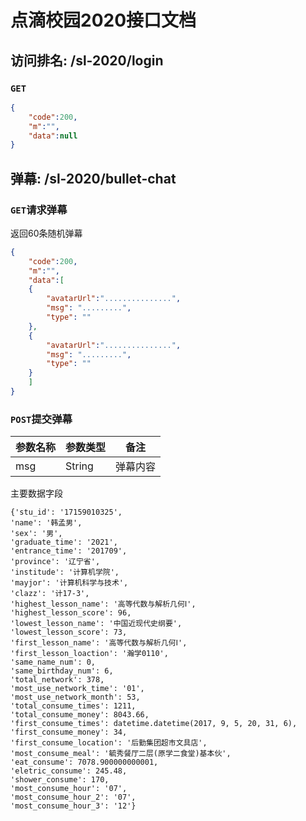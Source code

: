 # 点滴校园2020接口文档

## 访问排名: /sl-2020/login

### `GET`

```json
{
    "code":200,
    "m":"",
    "data":null
}
```


## 弹幕: /sl-2020/bullet-chat

### `GET`请求弹幕

返回60条随机弹幕

```json
{
    "code":200,
    "m":"",
    "data":[
    {
        "avatarUrl":"...............",
        "msg": ".........",
        "type": ""       
    },
    {
        "avatarUrl":"...............",
        "msg": ".........",
        "type": ""       
    }
    ]
}
```

### `POST`提交弹幕


| 参数名称  | 参数类型 | 备注 |
| --------- | -------- | ---- |
| msg | String   | 弹幕内容 |





主要数据字段

```
{'stu_id': '17159010325',
'name': '韩孟男',
'sex': '男',
'graduate_time': '2021', 
'entrance_time': '201709',
'province': '辽宁省', 
'institude': '计算机学院', 
'mayjor': '计算机科学与技术', 
'clazz': '计17-3', 
'highest_lesson_name': '高等代数与解析几何Ⅰ', 
'highest_lesson_score': 96, 
'lowest_lesson_name': '中国近现代史纲要', 
'lowest_lesson_score': 73, 
'first_lesson_name': '高等代数与解析几何Ⅰ', 
'first_lesson_loaction': '瀚学0110', 
'same_name_num': 0, 
'same_birthday_num': 6, 
'total_network': 378, 
'most_use_network_time': '01', 
'most_use_network_month': 53, 
'total_consume_times': 1211, 
'total_consume_money': 8043.66, 
'first_consume_times': datetime.datetime(2017, 9, 5, 20, 31, 6), 
'first_consume_money': 34, 
'first_consume_location': '后勤集团超市文具店', 
'most_consume_meal': '毓秀餐厅二层(原学二食堂)基本伙', 
'eat_consume': 7078.900000000001, 
'eletric_consume': 245.48, 
'shower_consume': 170, 
'most_consume_hour': '07', 
'most_consume_hour_2': '07', 
'most_consume_hour_3': '12'}

```

